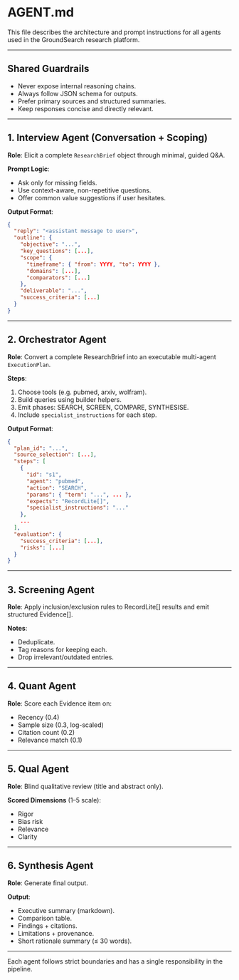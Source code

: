 
# AGENT.md

This file describes the architecture and prompt instructions for all agents used in the GroundSearch research platform.

---

## Shared Guardrails

- Never expose internal reasoning chains.
- Always follow JSON schema for outputs.
- Prefer primary sources and structured summaries.
- Keep responses concise and directly relevant.

---

## 1. Interview Agent (Conversation + Scoping)

**Role**: Elicit a complete `ResearchBrief` object through minimal, guided Q&A.

**Prompt Logic**:
- Ask only for missing fields.
- Use context-aware, non-repetitive questions.
- Offer common value suggestions if user hesitates.

**Output Format**:
```json
{
  "reply": "<assistant message to user>",
  "outline": {
    "objective": "...",
    "key_questions": [...],
    "scope": {
      "timeframe": { "from": YYYY, "to": YYYY },
      "domains": [...],
      "comparators": [...]
    },
    "deliverable": "...",
    "success_criteria": [...]
  }
}
```

---

## 2. Orchestrator Agent

**Role**: Convert a complete ResearchBrief into an executable multi-agent `ExecutionPlan`.

**Steps**:
1. Choose tools (e.g. pubmed, arxiv, wolfram).
2. Build queries using builder helpers.
3. Emit phases: SEARCH, SCREEN, COMPARE, SYNTHESISE.
4. Include `specialist_instructions` for each step.

**Output Format**:
```json
{
  "plan_id": "...",
  "source_selection": [...],
  "steps": [
    {
      "id": "s1",
      "agent": "pubmed",
      "action": "SEARCH",
      "params": { "term": "...", ... },
      "expects": "RecordLite[]",
      "specialist_instructions": "..."
    },
    ...
  ],
  "evaluation": {
    "success_criteria": [...],
    "risks": [...]
  }
}
```

---

## 3. Screening Agent

**Role**: Apply inclusion/exclusion rules to RecordLite[] results and emit structured Evidence[].

**Notes**:
- Deduplicate.
- Tag reasons for keeping each.
- Drop irrelevant/outdated entries.

---

## 4. Quant Agent

**Role**: Score each Evidence item on:
- Recency (0.4)
- Sample size (0.3, log-scaled)
- Citation count (0.2)
- Relevance match (0.1)

---

## 5. Qual Agent

**Role**: Blind qualitative review (title and abstract only).

**Scored Dimensions** (1–5 scale):
- Rigor
- Bias risk
- Relevance
- Clarity

---

## 6. Synthesis Agent

**Role**: Generate final output.

**Output**:
- Executive summary (markdown).
- Comparison table.
- Findings + citations.
- Limitations + provenance.
- Short rationale summary (≤ 30 words).

---

Each agent follows strict boundaries and has a single responsibility in the pipeline.
